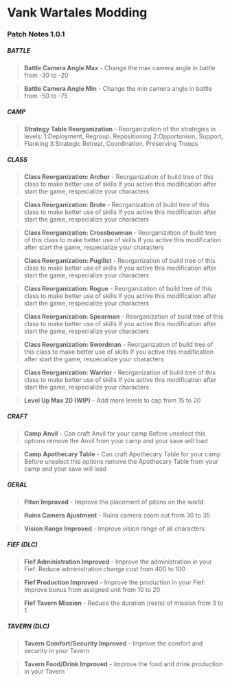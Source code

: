 # Vank Wartales Modding

### Patch Notes 1.0.1

##### BATTLE
> **Battle Camera Angle Max** - Change the max camera angle in battle from -30 to -20

> **Battle Camera Angle Min** - Change the min camera angle in battle from -50 to -75


##### CAMP
> **Strategy Table Reorganization** - Reorganization of the strategies in levels:
1:Deployment, Regroup, Repositioning
2:Opportunism, Support, Flanking
3:Strategic Retreat, Coordination, Preserving Troops


##### CLASS
> **Class Reorganization: Archer** - Reorganization of build tree of this class to make better use of skills
If you active this modification after start the game, respecialize your characters

> **Class Reorganization: Brute** - Reorganization of build tree of this class to make better use of skills
If you active this modification after start the game, respecialize your characters

> **Class Reorganization: Crossbowman** - Reorganization of build tree of this class to make better use of skills
If you active this modification after start the game, respecialize your characters

> **Class Reorganization: Pugilist** - Reorganization of build tree of this class to make better use of skills
If you active this modification after start the game, respecialize your characters

> **Class Reorganization: Rogue** - Reorganization of build tree of this class to make better use of skills
If you active this modification after start the game, respecialize your characters

> **Class Reorganization: Spearman** - Reorganization of build tree of this class to make better use of skills
If you active this modification after start the game, respecialize your characters

> **Class Reorganization: Swordman** - Reorganization of build tree of this class to make better use of skills
If you active this modification after start the game, respecialize your characters

> **Class Reorganization: Warrior** - Reorganization of build tree of this class to make better use of skills
If you active this modification after start the game, respecialize your characters

> **Level Up Max 20 (WIP)** - Add more levels to cap from 15 to 20


##### CRAFT
> **Camp Anvil** - Can craft Anvil for your camp
Before unselect this options remove the Anvil from your camp and your save will load

> **Camp Apothecary Table** - Can craft Apothecary Table for your camp
Before unselect this options remove the Apothecary Table from your camp and your save will load


##### GERAL
> **Piton Improved** - Improve the placement of pitons on the world

> **Ruins Camera Ajustment** - Ruins camera zoom out from 30 to 35

> **Vision Range Improved** - Improve vision range of all characters


##### FIEF (DLC)
> **Fief Administration Improved** - Improve the administration in your Fief:
Reduce administration change cost from 400 to 100

> **Fief Production Improved** - Improve the production in your Fief:
Improve bonus from assigned unit from 10 to 20

> **Fief Tavern Mission** - Reduce the duration (rests) of mission from 3 to 1


##### TAVERN (DLC)
> **Tavern Comfort/Security Improved** - Improve the comfort and security in your Tavern

> **Tavern Food/Drink Improved** - Improve the food and drink production in your Tavern

